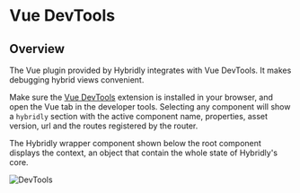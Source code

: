 # Vue DevTools

## Overview

The Vue plugin provided by Hybridly integrates with Vue DevTools. It makes debugging hybrid views convenient.

Make sure the [Vue DevTools](https://devtools.vuejs.org/) extension is installed in your browser, and open the Vue tab in the developer tools. Selecting any component will show a `hybridly` section with the active component name, properties, asset version, url and the routes registered by the router.

The Hybridly wrapper component shown below the root component displays the context, an object that contain the whole state of Hybridly's core.

<img
  src="../assets/devtools.jpg"
  alt="DevTools"
  class="rounded-lg shadow-lg mt-8"
/>

